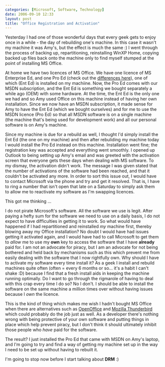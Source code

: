 ```yaml
---
categories: [Microsoft, Software, Technology]
date: 2006-09-10 12:33
layout: post
title: "Office Registration and Activation"
---
```

Yesterday I had one of those wonderful days that every geek gets to enjoy once in a while - the day of rebuilding one's machine. In this case it wasn't my machine it was Amy's, but the effect is much the same :)  I went through the process of backing up, repartitioning, reinstalling WinXP Home, copying backed up files back onto the machine only to find myself stumped at the point of installing MS Office.

<!--more-->

At home we have two licences of MS Office. We have one licence of MS Enterprise Ed, and one Pro Ed (check out the <a href="http://www.microsoft.com/office/editions/howtobuy/compare.mspx" title="What's in the Office 2003 Editions" target="_blank">differences here</a>), one of which (Ent Ed) is installed on my machiine. Now, the Pro Ed comes with our MSDN subscription, and the Ent Ed is something we bought separately a while ago (OEM) with some hardware.  At the time, the Ent Ed is the only one we had and so Amy used Office on this machine instead of having her own installation.  Since we now have an MSDN subscription, it made sense for Amy to have the Ent Ed (which we bought ourselves) and for me to use the MSDN licence (Pro Ed) so that all MSDN software is on a single machine (the machine that's being used for development work) and all our personal software is on Amy's machine.

Since my machine is due for a rebuild as well, I thought I'd simply install the Ent Ed (the one on my machine) and then after rebuliding my machine today I would install the Pro Ed instead on this machine. Installation went fine; the registration key was accepted and everything went smoothly. I opened up Outlook to being setting up Amy's email and was greeted with the activation screen that everyone gets these days when dealing with MS software.  To my dismay, the activation didn't work.  The message I was given stated that the number of activations of the software had been reached, and that it couldn't be activated any more. In order to sort this issue out, I would have to contact Microsoft via the phone and try and get it resolved.  That is, I have to ring a number that isn't open that late on a Saturday to simply ask them to allow me to reactivate my software as I'm swapping licences.

This got me thinking ...

I do not pirate Microsoft's software. All the software we use is legit. After paying a hefty sum for the software we need to use on a daily basis, I do not expect to have difficulties in getting it to work. So what would have happened if I had repartitioned and reinstalled <em>my</em> machine first, thereby blowing away my Office installation? No doubt I would have had issues getting it activated again, and I would have had to call Microsoft to get them to <em>allow</em> me to use my <strong>own</strong> key to access the software that I have <strong>already</strong> paid for.  I am not an advocate for piracy, but I am an advocate for not being bothered and held back by mechanisms such as this which prevent me from easily dealing with the software that I now rightfully own.  Why should I have to activate my software every time install it? As a geek I install and rebuild machines quite often (often = every 6 months or so... it's a habit I can't shake :D) because I find that a fresh install aids in keeping the machine running optimally. Do I want to go through the rigmarole of having to deal with this crap every time I do so? No I don't. I should be able to install the software on the same machine a million times over without having issues because I <em>own</em> the licence.

This is the kind of thing which makes me wish I hadn't bought MS Office when there are alternatives such as <a href="http://www.openoffice.org/" title="OpenOffice" target="_blank">OpenOffice</a> and <a href="http://www.mozilla.com/thunderbird/" title="Mozilla Thunderbird" target="_blank">Mozilla Thunderbird</a> which could probably do the job just as well.  As a developer there's nothing wrong with being protective of your own software and putting things in place which help prevent piracy, but I don't think it should ultimately inhibit those people who <em>have</em> paid for the software.

The result? I just installed the Pro Ed that came with MSDN on Amy's laptop, and I'm going to try and find a way of getting my machine set up in the way I need to be set up without having to rebuilt it.

I'm going to stop now before I start talking about <strong>DRM</strong> :)
